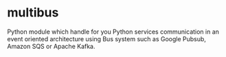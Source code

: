 # multibus
Python module which handle for you Python services communication in an event oriented architecture using Bus system such as Google Pubsub, Amazon SQS or Apache Kafka. 
